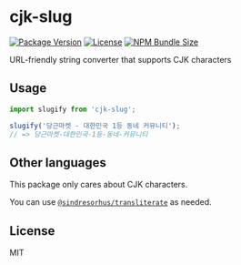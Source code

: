 # cjk-slug

[![Package Version](https://img.shields.io/npm/v/cjk-slug)](https://npm.im/cjk-slug)
[![License](https://img.shields.io/npm/l/cjk-slug)](#License)
[![NPM Bundle Size](https://img.shields.io/bundlephobia/minzip/cjk-slug)](https://bundlephobia.com/package/cjk-slug)

URL-friendly string converter that supports CJK characters

## Usage

```js
import slugify from 'cjk-slug';

slugify('당근마켓 - 대한민국 1등 동네 커뮤니티');
// => 당근마켓-대한민국-1등-동네-커뮤니티
```

## Other languages

This package only cares about CJK characters.

You can use [`@sindresorhus/transliterate`](https://github.com/sindresorhus/transliterate) as needed.

## License

MIT
